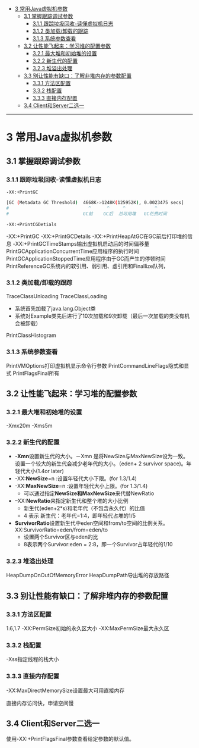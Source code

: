 
<!-- @import "[TOC]" {cmd="toc" depthFrom=1 depthTo=6 orderedList=false} -->
<!-- code_chunk_output -->

* [3 常用Java虚拟机参数](#3-常用java虚拟机参数)
	* [3.1 掌握跟踪调试参数](#31-掌握跟踪调试参数)
		* [3.1.1 跟踪垃圾回收-读懂虚拟机日志](#311-跟踪垃圾回收-读懂虚拟机日志)
		* [3.1.2 类加载/卸载的跟踪](#312-类加载卸载的跟踪)
		* [3.1.3 系统参数查看](#313-系统参数查看)
	* [3.2 让性能飞起来：学习堆的配置参数](#32-让性能飞起来学习堆的配置参数)
		* [3.2.1 最大堆和初始堆的设置](#321-最大堆和初始堆的设置)
		* [3.2.2 新生代的配置](#322-新生代的配置)
		* [3.2.3 堆溢出处理](#323-堆溢出处理)
	* [3.3 别让性能有缺口：了解非堆内存的参数配置](#33-别让性能有缺口了解非堆内存的参数配置)
		* [3.3.1 方法区配置](#331-方法区配置)
		* [3.3.2 栈配置](#332-栈配置)
		* [3.3.3 直接内存配置](#333-直接内存配置)
	* [3.4 Client和Server二选一](#34-client和server二选一)

<!-- /code_chunk_output -->

---


# 3 常用Java虚拟机参数

## 3.1 掌握跟踪调试参数

### 3.1.1 跟踪垃圾回收-读懂虚拟机日志

`-XX:+PrintGC`
```bash
[GC (Metadata GC Threshold)  4668K->1248K(125952K), 0.0023475 secs]
#                              ^      ^     ^           ^
#                            GC前    GC后  总可用堆   GC花费时间
```
`-XX:+PrintCGDetials`

-XX:+PrintGC
-XX:+PrintGCDetails
-XX:+PrintHeapAtGC在GC前后打印堆的信息
-XX:+PrintGCTimeStamps输出虚拟机启动后的时间偏移量
PrintGCApplicationConcurrentTime应用程序的执行时间
PrintGCApplicationStoppedTime应用程序由于GC而产生的停顿时间
PrintReferenceGC系统内的软引用、弱引用、虚引用和Finallize队列，

### 3.1.2 类加载/卸载的跟踪

TraceClassUnloading
TraceClassLoading

* 系统首先加载了java.lang.Object类
* 系统对Example类先后进行了10次加载和9次卸载（最后一次加载的类没有机会被卸载）

PrintClassHistogram

### 3.1.3 系统参数查看

PrintVMOptions打印虚拟机显示命令行参数
PrintCommandLineFlags隐式和显式
PrintFlagsFinal所有

## 3.2 让性能飞起来：学习堆的配置参数

### 3.2.1 最大堆和初始堆的设置

-Xmx20m -Xms5m

### 3.2.2 新生代的配置

* **-Xmn**设置新生代的大小。－Xmn 是将NewSize与MaxNewSize设为一致。设置一个较大的新生代会减少老年代的大小。（eden+ 2 survivor space)。年轻代大小(1.4or later)
* -XX:**NewSize**=n :设置年轻代大小下限。(for 1.3/1.4)
* -XX:**MaxNewSize**=n :设置年轻代大小上限。(for 1.3/1.4)
  * 可以通过指定**NewSize和MaxNewSize**来代替NewRatio
* –XX:**NewRatio**来指定新生代和整个堆的大小比例
  * 新生代(eden+2*s)和老年代（不包含永久代）的比值
  * 4 表示 新生代：老年代=1:4，即年轻代占堆的1/5
* **SurvivorRatio**设置新生代中eden空间和from/to空间的比例关系。XX:SurvivorRatio=eden/from=eden/to
  * 设置两个Survivor区与eden的比
  * 8表示两个Survivor:eden = 2:8，即一个Survivor占年轻代的1/10

### 3.2.3 堆溢出处理

HeapDumpOnOutOfMemoryError 
HeapDumpPath导出堆的存放路径

## 3.3 别让性能有缺口：了解非堆内存的参数配置

### 3.3.1 方法区配置

1.6,1.7
-XX:PermSize初始的永久区大小
-XX:MaxPermSize最大永久区

### 3.3.2 栈配置

-Xss指定线程的栈大小

### 3.3.3 直接内存配置

-XX:MaxDirectMemorySize设置最大可用直接内存

直接内存访问快，申请空间慢

## 3.4 Client和Server二选一

使用-XX:+PrintFlagsFinal参数查看给定参数的默认值。
